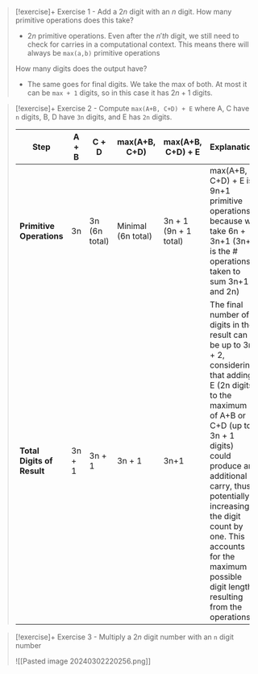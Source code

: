 
> [!exercise]+ Exercise 1 - Add a $2n$ digit with an $n$ digit. 
> How many primitive operations does this take? 
> -  $2n$ primitive operations. Even after the $n'th$ digit, we still need to check for carries in a computational context. This means there will always be `max(a,b)` primitive operations
>   
> How many digits does the output have?
> - The same goes for final digits. We take the max of both. At most it can be `max + 1` digits, so in this case it has $2n+1$ digits.
> 


> [!exercise]+ Exercise 2 - Compute `max(A+B, C+D) + E` where A, C have `n` digits, B, D have `3n` digits, and E has `2n` digits.
>
> | Step                       | A + B  | C + D         | max(A+B, C+D)      | max(A+B, C+D) + E     | Explanation                                                                                                                   |
> | -------------------------- | ------ | ------------- | ------------------ | --------------------- | ----------------------------------------------------------------------------------------------------------------------------- |
> | **Primitive Operations**   | 3n     | 3n (6n total) | Minimal (6n total) | 3n + 1 (9n + 1 total) | max(A+B, C+D) + E is 9n+1 primitive operations, because we take 6n + 3n+1 (3n+1 is the # operations taken to sum 3n+1 and 2n) |
> | **Total Digits of Result** | 3n + 1 | 3n + 1        | 3n + 1             | 3n+1                  | The final number of digits in the result can be up to 3n + 2, considering that adding E (2n digits) to the maximum of A+B or C+D (up to 3n + 1 digits) could produce an additional carry, thus potentially increasing the digit count by one. This accounts for the maximum possible digit length resulting from the operations. |



> [!exercise]+ Exercise 3 - Multiply a $2n$ digit number with an `n` digit number
> 
> ![[Pasted image 20240302220256.png]]


